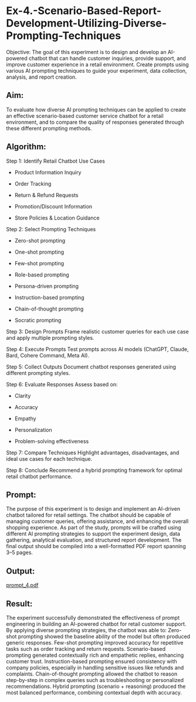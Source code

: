 # Ex-4.-Scenario-Based-Report-Development-Utilizing-Diverse-Prompting-Techniques
Objective: The goal of this experiment is to design and develop an AI-powered chatbot that can handle customer inquiries, provide support, and improve customer experience in a retail environment. Create prompts using various AI prompting techniques to guide your experiment, data collection, analysis, and report creation.
## Aim: 
To evaluate how diverse AI prompting techniques can be applied to create an effective scenario-based customer service chatbot for a retail environment, and to compare the quality of responses generated through these different prompting methods.
## Algorithm: 
Step 1: Identify Retail Chatbot Use Cases

 - Product Information Inquiry

 - Order Tracking

 - Return & Refund Requests

 - Promotion/Discount Information

 - Store Policies & Location Guidance

Step 2: Select Prompting Techniques

 - Zero-shot prompting

 - One-shot prompting

 - Few-shot prompting

 - Role-based prompting

 - Persona-driven prompting

 - Instruction-based prompting

 - Chain-of-thought prompting

 - Socratic prompting

Step 3: Design Prompts
Frame realistic customer queries for each use case and apply multiple prompting styles.

Step 4: Execute Prompts
Test prompts across AI models (ChatGPT, Claude, Bard, Cohere Command, Meta AI).

Step 5: Collect Outputs
Document chatbot responses generated using different prompting styles.

Step 6: Evaluate Responses
Assess based on:
 - Clarity

 - Accuracy

 - Empathy

 - Personalization

 - Problem-solving effectiveness

Step 7: Compare Techniques
Highlight advantages, disadvantages, and ideal use cases for each technique.

Step 8: Conclude
Recommend a hybrid prompting framework for optimal retail chatbot performance.
## Prompt:
The purpose of this experiment is to design and implement an AI-driven chatbot tailored for retail settings. The chatbot should be capable of managing customer queries, offering assistance, and enhancing the overall shopping experience. As part of the study, prompts will be crafted using different AI prompting strategies to support the experiment design, data gathering, analytical evaluation, and structured report development. The final output should be compiled into a well-formatted PDF report spanning 3–5 pages.
## Output:

[prompt_4.pdf](./prompt_4.pdf)

## Result:
The experiment successfully demonstrated the effectiveness of prompt engineering in building an AI-powered chatbot for retail customer support. By applying diverse prompting strategies, the chatbot was able to:
Zero-shot prompting showed the baseline ability of the model but often produced generic responses.
Few-shot prompting improved accuracy for repetitive tasks such as order tracking and return requests.
Scenario-based prompting generated contextually rich and empathetic replies, enhancing customer trust.
Instruction-based prompting ensured consistency with company policies, especially in handling sensitive issues like refunds and complaints.
Chain-of-thought prompting allowed the chatbot to reason step-by-step in complex queries such as troubleshooting or personalized recommendations.
Hybrid prompting (scenario + reasoning) produced the most balanced performance, combining contextual depth with accuracy.
